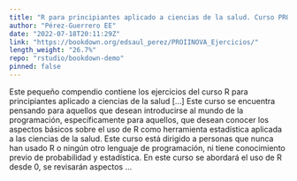 ```yaml
---
title: "R para principiantes aplicado a ciencias de la salud. Curso PROINNOVA"
author: "Pérez-Guerrero EE"
date: "2022-07-18T20:11:29Z"
link: "https://bookdown.org/edsaul_perez/PROIINOVA_Ejercicios/"
length_weight: "26.7%"
repo: "rstudio/bookdown-demo"
pinned: false
---
```


Este pequeño compendio contiene los ejercicios del curso R para principiantes aplicado a ciencias de la salud [...] Este curso se encuentra pensando para aquellos que desean introducirse al mundo de la programación, específicamente para aquellos, que desean conocer los aspectos básicos sobre el uso de R como herramienta estadística aplicada a las ciencias de la salud. Este curso está dirigido a personas que nunca han usado R o ningún otro lenguaje de programación, ni tiene conocimiento previo de probabilidad y estadística. En este curso se abordará el uso de R desde 0, se revisarán aspectos ...
